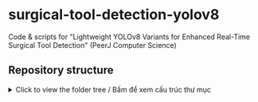 # surgical-tool-detection-yolov8
Code &amp; scripts for "Lightweight YOLOv8 Variants for Enhanced Real-Time Surgical Tool Detection" (PeerJ Computer Science)

## Repository structure
<details>
<summary>Click to view the folder tree / Bấm để xem cấu trúc thư mục</summary>

```text
surgical-tool-detection-yolov8/
├─ README.md
├─ requirements.txt
├─ configs/
│  ├─ data_m2cai.yaml
│  └─ data_surgical_tools.yaml
├─ models/
│  ├─ model1/            # +G + SC3T + C2f-Ghost (ví dụ)
│  │  ├─ config.yaml
│  │  ├─ train_colab.ipynb
│  │  └─ README.md
│  ├─ model2/            # model1 + CAM + CBAM
│  │  ├─ config.yaml
│  │  ├─ train_colab.ipynb
│  │  └─ README.md
│  └─ model3/            # +G + SC3T + CBAM (best)
│     ├─ config.yaml
│     ├─ train_colab.ipynb
│     └─ README.md
└─ .gitignore

## Run in Colab
- Model 1: [![Open In Colab](https://colab.research.google.com/assets/colab-badge.svg)](https://colab.research.google.com/github/<your-username>/surgical-tool-detection-yolov8/blob/main/models/model1/train_colab.ipynb)
- Model 2: [![Open In Colab](https://colab.research.google.com/assets/colab-badge.svg)](https://colab.research.google.com/github/<your-username>/surgical-tool-detection-yolov8/blob/main/models/model2/train_colab.ipynb)
- Model 3: [![Open In Colab](https://colab.research.google.com/assets/colab-badge.svg)](https://colab.research.google.com/github/<your-username>/surgical-tool-detection-yolov8/blob/main/models/model3/train_colab.ipynb)
